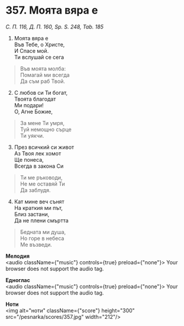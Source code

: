 # 357. Моята вяра е

_С. П. 116, Д. П. 160, Sp. S. 248, Tab. 185_

1. Моята вяра е  
Във Тебе, о Христе,  
И Спасе мой.  
Ти вслушай се сега  

> Във моята молба:  
> Помагай ми всегда  
> Да съм раб Твой.  

2. С любов си Ти богат,  
Твоята благодат  
Ми подари!  
О, Агне Божие,  

> За мене Ти умря,  
> Туй немощно сърце  
> Ти уякчи.  

3. През всичкий си живот  
Аз Твоя лек хомот  
Ще понеса,  
Всегда в закона Си  

> Ти ме ръководи,  
> Не ме оставяй Ти  
> Да заблудя.  

4. Кат мине веч сънят  
На краткия ми път,  
Близ застани,  
Да не плени смъртта  

> Бедната ми душа,  
> Но горе в небеса  
> Ме възведи.

**Мелодия**  
<audio className={"music"} controls={true} preload={"none"}>
    <source src="/pesnarka/mp3/357.mp3" type="audio/mpeg"/>
    Your browser does not support the audio tag.
</audio>

**Едноглас**  
<audio className={"music"} controls={true} preload={"none"}>
    <source src="/pesnarka/transp/357.mp3" type="audio/mpeg"/>
    Your browser does not support the audio tag.
</audio>

**Ноти**  
<img alt="ноти" className={"score"} height="300" src="/pesnarka/scores/357.jpg" width="212"/>
